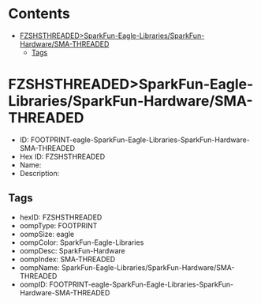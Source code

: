 



Contents
========

* [FZSHSTHREADED>SparkFun-Eagle-Libraries/SparkFun-Hardware/SMA-THREADED](#fzshsthreadedsparkfun-eagle-librariessparkfun-hardwaresma-threaded)
	* [Tags](#tags)

# FZSHSTHREADED>SparkFun-Eagle-Libraries/SparkFun-Hardware/SMA-THREADED

- ID: FOOTPRINT-eagle-SparkFun-Eagle-Libraries-SparkFun-Hardware-SMA-THREADED
- Hex ID: FZSHSTHREADED
- Name: 
- Description: 

## Tags

- hexID: FZSHSTHREADED
- oompType: FOOTPRINT
- oompSize: eagle
- oompColor: SparkFun-Eagle-Libraries
- oompDesc: SparkFun-Hardware
- oompIndex: SMA-THREADED
- oompName: SparkFun-Eagle-Libraries/SparkFun-Hardware/SMA-THREADED
- oompID: FOOTPRINT-eagle-SparkFun-Eagle-Libraries-SparkFun-Hardware-SMA-THREADED

